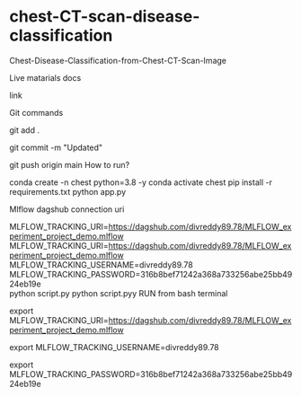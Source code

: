 # chest-CT-scan-disease-classification
Chest-Disease-Classification-from-Chest-CT-Scan-Image

Live matarials docs

link

Git commands

git add .

git commit -m "Updated"

git push origin main
How to run?

conda create -n chest python=3.8 -y
conda activate chest
pip install -r requirements.txt
python app.py


Mlflow dagshub connection uri

MLFLOW_TRACKING_URI=https://dagshub.com/divreddy89.78/MLFLOW_experiment_project_demo.mlflow
MLFLOW_TRACKING_URI=https://dagshub.com/divreddy89.78/MLFLOW_experiment_project_demo.mlflow \
MLFLOW_TRACKING_USERNAME=divreddy89.78 \
MLFLOW_TRACKING_PASSWORD=316b8bef71242a368a733256abe25bb4924eb19e \
python script.py
python script.pyy
RUN from bash terminal

export MLFLOW_TRACKING_URI=https://dagshub.com/divreddy89.78/MLFLOW_experiment_project_demo.mlflow

export MLFLOW_TRACKING_USERNAME=divreddy89.78

export MLFLOW_TRACKING_PASSWORD=316b8bef71242a368a733256abe25bb4924eb19e
```bash